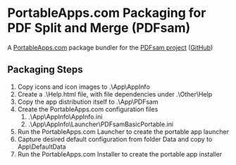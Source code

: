 # PortableApps.com Packaging for PDF Split and Merge (PDFsam)
A [PortableApps.com](https://portableapps.com/) package bundler for the [PDFsam project](https://pdfsam.org/) ([GitHub](https://github.com/torakiki/pdfsam))

## Packaging Steps
1. Copy icons and icon images to .\App\AppInfo
2. Create a .\Help.html file, with file dependencies under .\Other\Help
3. Copy the app distribution itself to .\App\PDFsam
4. Create the PortableApps.com configuration files
   1. .\App\AppInfo\AppInfo.ini
   2. .\App\AppInfo\Launcher\PDFsamBasicPortable.ini
5. Run the PortableApps.com Launcher to create the portable app launcher
6. Capture desired default configuration from folder Data and copy to App\DefaultData
7. Run the PortableApps.com Installer to create the portable app installer
